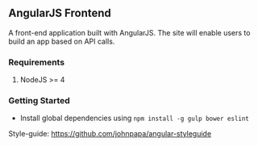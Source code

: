 ## AngularJS Frontend  
A front-end application built with AngularJS. The site will enable users to build an app based on API calls.
### Requirements  
1. NodeJS >= 4

### Getting Started
- Install global dependencies using `npm install -g gulp bower eslint`


Style-guide: https://github.com/johnpapa/angular-styleguide
